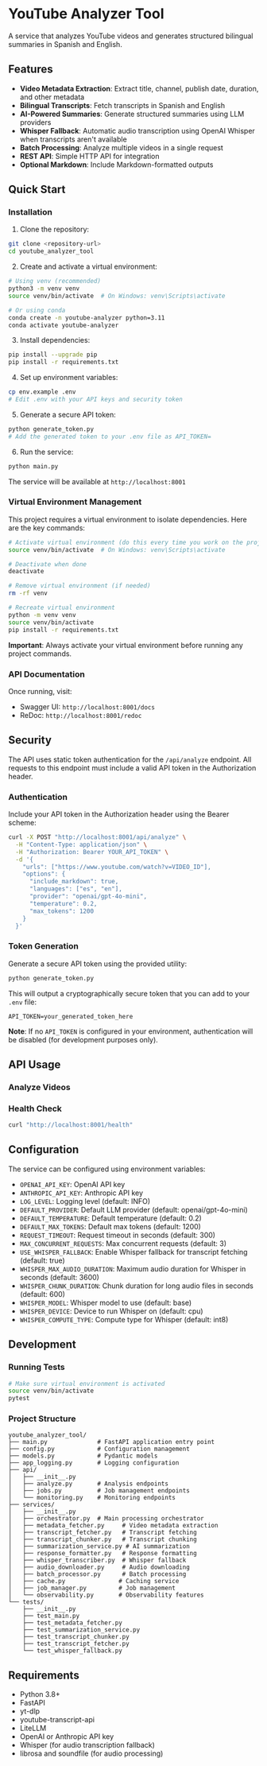 # YouTube Analyzer Tool

A service that analyzes YouTube videos and generates structured bilingual summaries in Spanish and English.

## Features

- **Video Metadata Extraction**: Extract title, channel, publish date, duration, and other metadata
- **Bilingual Transcripts**: Fetch transcripts in Spanish and English
- **AI-Powered Summaries**: Generate structured summaries using LLM providers
- **Whisper Fallback**: Automatic audio transcription using OpenAI Whisper when transcripts aren't available
- **Batch Processing**: Analyze multiple videos in a single request
- **REST API**: Simple HTTP API for integration
- **Optional Markdown**: Include Markdown-formatted outputs

## Quick Start

### Installation

1. Clone the repository:
```bash
git clone <repository-url>
cd youtube_analyzer_tool
```

2. Create and activate a virtual environment:
```bash
# Using venv (recommended)
python3 -m venv venv
source venv/bin/activate  # On Windows: venv\Scripts\activate

# Or using conda
conda create -n youtube-analyzer python=3.11
conda activate youtube-analyzer
```

3. Install dependencies:
```bash
pip install --upgrade pip
pip install -r requirements.txt
```

4. Set up environment variables:
```bash
cp env.example .env
# Edit .env with your API keys and security token
```

5. Generate a secure API token:
```bash
python generate_token.py
# Add the generated token to your .env file as API_TOKEN=
```

6. Run the service:
```bash
python main.py
```

The service will be available at `http://localhost:8001`

### Virtual Environment Management

This project requires a virtual environment to isolate dependencies. Here are the key commands:

```bash
# Activate virtual environment (do this every time you work on the project)
source venv/bin/activate  # On Windows: venv\Scripts\activate

# Deactivate when done
deactivate

# Remove virtual environment (if needed)
rm -rf venv

# Recreate virtual environment
python -m venv venv
source venv/bin/activate
pip install -r requirements.txt
```

**Important**: Always activate your virtual environment before running any project commands.

### API Documentation

Once running, visit:
- Swagger UI: `http://localhost:8001/docs`
- ReDoc: `http://localhost:8001/redoc`

## Security

The API uses static token authentication for the `/api/analyze` endpoint. All requests to this endpoint must include a valid API token in the Authorization header.

### Authentication

Include your API token in the Authorization header using the Bearer scheme:

```bash
curl -X POST "http://localhost:8001/api/analyze" \
  -H "Content-Type: application/json" \
  -H "Authorization: Bearer YOUR_API_TOKEN" \
  -d '{
    "urls": ["https://www.youtube.com/watch?v=VIDEO_ID"],
    "options": {
      "include_markdown": true,
      "languages": ["es", "en"],
      "provider": "openai/gpt-4o-mini",
      "temperature": 0.2,
      "max_tokens": 1200
    }
  }'
```

### Token Generation

Generate a secure API token using the provided utility:

```bash
python generate_token.py
```

This will output a cryptographically secure token that you can add to your `.env` file:

```
API_TOKEN=your_generated_token_here
```

**Note**: If no `API_TOKEN` is configured in your environment, authentication will be disabled (for development purposes only).

## API Usage

### Analyze Videos

### Health Check

```bash
curl "http://localhost:8001/health"
```

## Configuration

The service can be configured using environment variables:

- `OPENAI_API_KEY`: OpenAI API key
- `ANTHROPIC_API_KEY`: Anthropic API key
- `LOG_LEVEL`: Logging level (default: INFO)
- `DEFAULT_PROVIDER`: Default LLM provider (default: openai/gpt-4o-mini)
- `DEFAULT_TEMPERATURE`: Default temperature (default: 0.2)
- `DEFAULT_MAX_TOKENS`: Default max tokens (default: 1200)
- `REQUEST_TIMEOUT`: Request timeout in seconds (default: 300)
- `MAX_CONCURRENT_REQUESTS`: Max concurrent requests (default: 3)
- `USE_WHISPER_FALLBACK`: Enable Whisper fallback for transcript fetching (default: true)
- `WHISPER_MAX_AUDIO_DURATION`: Maximum audio duration for Whisper in seconds (default: 3600)
- `WHISPER_CHUNK_DURATION`: Chunk duration for long audio files in seconds (default: 600)
- `WHISPER_MODEL`: Whisper model to use (default: base)
- `WHISPER_DEVICE`: Device to run Whisper on (default: cpu)
- `WHISPER_COMPUTE_TYPE`: Compute type for Whisper (default: int8)

## Development

### Running Tests

```bash
# Make sure virtual environment is activated
source venv/bin/activate
pytest
```

### Project Structure

```
youtube_analyzer_tool/
├── main.py              # FastAPI application entry point
├── config.py            # Configuration management
├── models.py            # Pydantic models
├── app_logging.py       # Logging configuration
├── api/
│   ├── __init__.py
│   ├── analyze.py       # Analysis endpoints
│   ├── jobs.py          # Job management endpoints
│   └── monitoring.py    # Monitoring endpoints
├── services/
│   ├── __init__.py
│   ├── orchestrator.py  # Main processing orchestrator
│   ├── metadata_fetcher.py     # Video metadata extraction
│   ├── transcript_fetcher.py   # Transcript fetching
│   ├── transcript_chunker.py   # Transcript chunking
│   ├── summarization_service.py # AI summarization
│   ├── response_formatter.py   # Response formatting
│   ├── whisper_transcriber.py  # Whisper fallback
│   ├── audio_downloader.py     # Audio downloading
│   ├── batch_processor.py      # Batch processing
│   ├── cache.py               # Caching service
│   ├── job_manager.py         # Job management
│   └── observability.py       # Observability features
└── tests/
    ├── __init__.py
    ├── test_main.py
    ├── test_metadata_fetcher.py
    ├── test_summarization_service.py
    ├── test_transcript_chunker.py
    ├── test_transcript_fetcher.py
    └── test_whisper_fallback.py
```

## Requirements

- Python 3.8+
- FastAPI
- yt-dlp
- youtube-transcript-api
- LiteLLM
- OpenAI or Anthropic API key
- Whisper (for audio transcription fallback)
- librosa and soundfile (for audio processing)